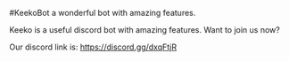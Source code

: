 #KeekoBot a wonderful bot with amazing features.

Keeko is a useful discord bot with amazing features. Want to join us now?


Our discord link is: https://discord.gg/dxqFtjR
